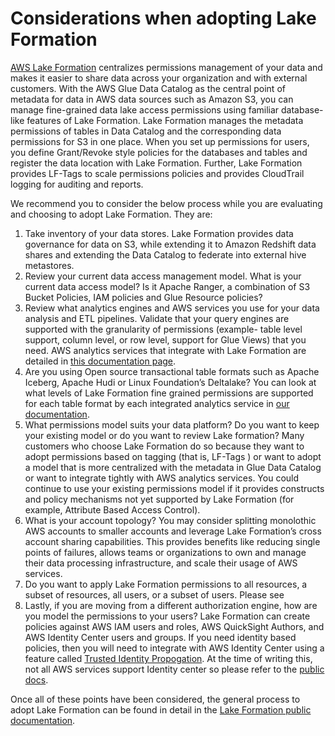 # Considerations when adopting Lake Formation

[AWS Lake Formation](https://aws.amazon.com/lake-formation/) centralizes permissions management of your data and makes it easier to share data across your organization and with external customers. With the AWS Glue Data Catalog as the central point of metadata for data in AWS data sources such as Amazon S3, you can manage fine-grained data lake access permissions using familiar database-like features of Lake Formation. Lake Formation manages the metadata permissions of tables in Data Catalog and the corresponding data permissions for S3 in one place. When you set up permissions for users, you define Grant/Revoke style policies for the databases and tables and register the data location with Lake Formation.  Further, Lake Formation provides LF-Tags to scale permissions policies and provides CloudTrail logging for auditing and reports. 

We recommend you to consider the below process while you are evaluating and choosing to adopt Lake Formation. They are:

1. Take inventory of your data stores. Lake Formation provides data governance for data on S3, while extending it to Amazon Redshift data shares and extending the Data Catalog to federate into external hive metastores.
2. Review your current data access management model. What is your current data access model? Is it Apache Ranger, a combination of S3 Bucket Policies, IAM policies and Glue Resource policies?
3. Review what analytics engines and AWS services you use for your data analysis and ETL pipelines. Validate that your query engines are supported with the granularity of permissions (example- table level support, column level, or row level, support for Glue Views) that you need. AWS analytics services that integrate with Lake Formation are detailed in [this documentation page](https://docs.aws.amazon.com/lake-formation/latest/dg/service-integrations.html). 
4. Are you using Open source transactional table formats such as Apache Iceberg, Apache Hudi or Linux Foundation’s Deltalake? You can look at what levels of Lake Formation fine grained permissions are supported for each table format by each integrated analytics service in [our documentation](https://docs.aws.amazon.com/lake-formation/latest/dg/working-with-services.html). 
5. What permissions model suits your data platform?  Do you want to keep your existing model or do you want to review Lake formation? Many customers who choose Lake Formation do so because they want to adopt permissions based on tagging (that is,  LF-Tags ) or want to adopt a model that is more centralized with the metadata in Glue Data Catalog or want to integrate tightly with AWS analytics services. You could continue to use your existing permissions model if it provides constructs and policy mechanisms not yet supported by Lake Formation (for example, Attribute Based Access Control). 
6. What is your account topology?  You may consider splitting monolothic AWS accounts to smaller accounts and leverage Lake Formation’s cross account sharing capabilities. This provides benefits like reducing single points of failures, allows teams or organizations to own and manage their data processing infrastructure, and scale their usage of AWS services.
7. Do you want to apply Lake Formation permissions to all resources, a subset of resources, all users, or a subset of users. Please see <Lake Formation Adoption Modes>
8. Lastly, if you are moving from a different authorization engine, how are you model the permissions to your users? Lake Formation can create policies against AWS IAM users and roles, AWS QuickSight Authors, and AWS Identity Center users and groups. If you need identity based policies, then you will need to integrate with AWS Identity Center using a feature called [Trusted Identity Propogation](https://docs.aws.amazon.com/singlesignon/latest/userguide/trustedidentitypropagation-overview.html). At the time of writing this, not all AWS services support Identity center so please refer to the [public docs](https://docs.aws.amazon.com/singlesignon/latest/userguide/trustedidentitypropagation-integrations.html). 


Once all of these points have been considered, the general process to adopt Lake Formation can be found in detail in the [Lake Formation public documentation](https://docs.aws.amazon.com/lake-formation/latest/dg/upgrade-glue-lake-formation.html). 

